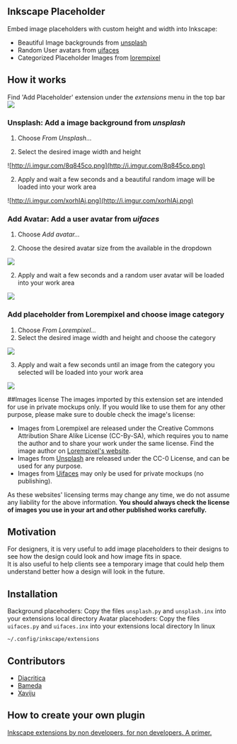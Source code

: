 ## Inkscape Placeholder
Embed image placeholders with custom height and width into Inkscape:
- Beautiful Image backgrounds from [unsplash](https://unsplash.com/)
- Random User avatars from [uifaces](http://uifaces.com/)
- Categorized Placeholder Images from [lorempixel](http://lorempixel.com/)

## How it works
Find 'Add Placeholder' extension under the _extensions_ menu in the top bar
![](http://i.imgur.com/4a4LLEA.png)

### Unsplash: Add a image background from _unsplash_

1. Choose _From Unsplash..._

1. Select the desired image width and height  

![http://i.imgur.com/8q845co.png](http://i.imgur.com/8q845co.png)

2. Apply and wait a few seconds and a beautiful random image will be loaded into your work area  

![http://i.imgur.com/xorhIAj.png](http://i.imgur.com/xorhIAj.png)

### Add Avatar: Add a user avatar from _uifaces_

1. Choose _Add avatar..._

2. Choose the desired avatar size from the available in the dropdown

![](http://i.imgur.com/wphku2U.png)

2. Apply and wait a few seconds and a random user avatar will be loaded into your work area

![](http://i.imgur.com/PQFnBn7.png)

### Add placeholder from Lorempixel and choose image category

 1. Choose _From Lorempixel..._
 2. Select the desired image width and height and choose the category
 
 ![](http://i.imgur.com/tH1Ckpf.png)
 
 3. Apply and wait a few seconds until an image from the category you selected will be loaded into your work area 
  
 ![](http://i.imgur.com/4VI9VGU.png)


##Images license
The images imported by this extension set are intended for use in private mockups only. If you would like to use them for any other purpose, please make sure to double check the image's license:
- Images from Lorempixel are released under the Creative Commons Attribution Share Alike License (CC-By-SA), which requires you to name the author and to share your work under the same license. Find the image author on [Lorempixel's website](http://lorempixel.com/).
- Images from [Unsplash](https://unsplash.com/license) are released under the CC-0 License, and can be used for any purpose.
- Images from [Uifaces](http://uifaces.com/) may only be used for private mockups (no publishing).

As these websites' licensing terms may change any time, we do not assume any liability for the above information. **You should always check the license of images you use in your art and other published works carefully.**

## Motivation

For designers, it is very useful to add image placeholders to their designs to see how the design could look and how image fits in space.  
It is also useful to help clients see a temporary image that could help them understand better how a design will look in the future.

## Installation

Background placehoders: Copy the files `unsplash.py` and `unsplash.inx` into your extensions local directory
Avatar placehoders: Copy the files `uifaces.py` and `uifaces.inx` into your extensions local directory
In linux

```
~/.config/inkscape/extensions
```

## Contributors

- [Diacritica](https://github.com/diacritica)
- [Bameda](https://github.com/bameda)
- [Xaviju](https://github.com/Xaviju)

## How to create your own plugin
[Inkscape extensions by non developers, for non developers. A primer.](https://medium.com/@xaviju/inkscape-extensions-by-non-developers-for-non-developers-a-primer-b272dda360fe)
